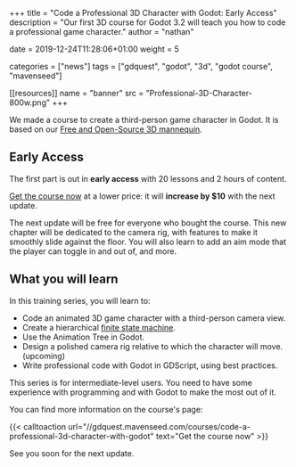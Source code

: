 +++
title = "Code a Professional 3D Character with Godot: Early Access"
description = "Our first 3D course for Godot 3.2 will teach you how to code a professional game character."
author = "nathan"

date = 2019-12-24T11:28:06+01:00
weight = 5

categories = ["news"]
tags = ["gdquest", "godot", "3d", "godot course", "mavenseed"]

[[resources]]
name = "banner"
src = "Professional-3D-Character-800w.png"
+++

We made a course to create a third-person game character in Godot. It is based on our [Free and Open-Source 3D mannequin](//github.com/GDQuest/godot-3d-mannequin).

## Early Access ##

The first part is out in **early access** with 20 lessons and 2 hours of content. 

[Get the course now](//gdquest.mavenseed.com/courses/code-a-professional-3d-character-with-godot) at a lower price: it will **increase by $10** with the next update.

The next update will be free for everyone who bought the course. This new chapter will be dedicated to the camera rig, with features to make it smoothly slide against the floor. You will also learn to add an aim mode that the player can toggle in and out of, and more.

## What you will learn ##

In this training series, you will learn to:

- Code an animated 3D game character with a third-person camera view.
- Create a hierarchical [finite state machine](//gameprogrammingpatterns.com/state.html).
- Use the Animation Tree in Godot.
- Design a polished camera rig relative to which the character will move. (upcoming)
- Write professional code with Godot in GDScript, using best practices.

This series is for intermediate-level users. You need to have some experience with programming and with Godot to make the most out of it.

You can find more information on the course's page:

{{< calltoaction url="//gdquest.mavenseed.com/courses/code-a-professional-3d-character-with-godot" text="Get the course now" >}}

See you soon for the next update.
